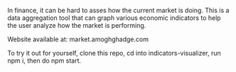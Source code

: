 In finance, it can be hard to asses how the current market is doing. This is a data aggregation tool that can graph various economic indicators to help the user analyze how the market is performing.

Website available at: market.amoghghadge.com

To try it out for yourself, clone this repo, cd into indicators-visualizer, run npm i, then do npm start.
